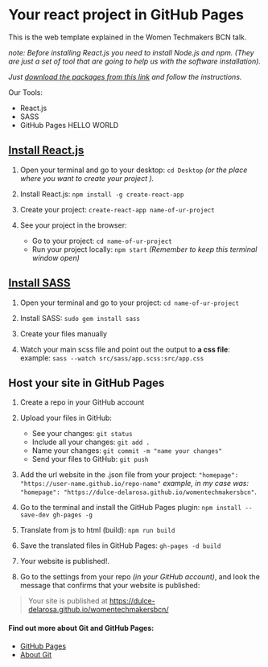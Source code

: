 # Your react project in GitHub Pages

This is the web template explained in the Women Techmakers BCN talk.

*note: Before installing React.js you need to install Node.js and npm.
(They are just a set of tool that are going to help us with the software installation).*

*Just [download the packages from this link](https://www.npmjs.com/get-npm) and follow the instructions.*




Our Tools:
* React.js
* SASS
* GitHub Pages HELLO WORLD



## [Install React.js](https://reactjs.org/tutorial/tutorial.html#what-were-building)
1. Open your terminal and go to your desktop:  `cd Desktop`
 *(or the place where you want to create your project ).*

2. Install React.js: `npm install -g create-react-app`

3. Create your project: `create-react-app name-of-ur-project`

4. See your project in the browser:
   - Go to your project: `cd name-of-ur-project`
   - Run your project locally: `npm start` *(Remember to keep this terminal window open)*



## [Install SASS](http://sass-lang.com/install)

1. Open your terminal and go to your project:  `cd name-of-ur-project`

2. Install SASS: `sudo gem install sass`

3. Create your files manually

4. Watch your main scss file and point out the output to **a css file**: example:
  `sass --watch src/sass/app.scss:src/app.css`


## Host your site  in GitHub Pages

1.  Create a repo in your GitHub account

2. Upload your files in GitHub:
   - See your changes: `git status`
   - Include all your changes: `git add .`
   - Name your changes: `git commit -m "name your changes"`
   - Send your files to GitHub: `git push`


3. Add the url website in the .json file from your project:
 `"homepage": "https://user-name.github.io/repo-name"`
 *example, in my case was:*
 `"homepage": "https://dulce-delarosa.github.io/womentechmakersbcn"`.

4. Go to the terminal and install the GitHub Pages plugin: `npm install --save-dev gh-pages -g`

5. Translate from js to html (build): `npm run build`

6. Save the translated files in GitHub Pages: `gh-pages -d build`

7. Your website is published!.

8. Go to the settings from your repo *(in your GitHub account)*, and look the message that confirms that your website is published:

>Your site is published at https://dulce-delarosa.github.io/womentechmakersbcn/

#### Find out more about Git and GitHub Pages:
- [GitHub Pages](https://pages.github.com/)
- [About Git](https://git-scm.com/doc)



